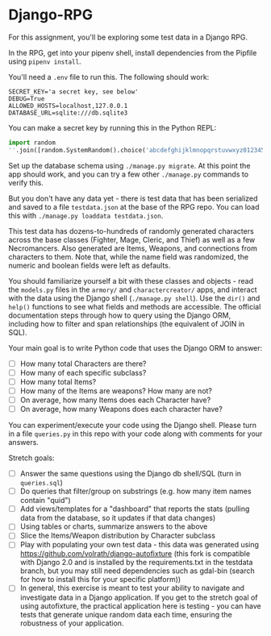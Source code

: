 # Django-RPG



For this assignment, you'll be exploring some test data in a Django RPG.

In the RPG, get into your pipenv shell, install dependencies from the Pipfile
using `pipenv install`.

You'll need a `.env` file to run this. The following should work:

```
SECRET_KEY='a secret key, see below'
DEBUG=True
ALLOWED_HOSTS=localhost,127.0.0.1
DATABASE_URL=sqlite:///db.sqlite3
```

You can make a secret key by running this in the Python REPL:

```python
import random
''.join([random.SystemRandom().choice('abcdefghijklmnopqrstuvwxyz0123456789!@#$%^&*(-_=+)') for i in range(50)]) # All one line!
```

Set up the database schema using `./manage.py migrate`. At this point the app
should work, and you can try a few other `./manage.py` commands to verify this.

But you don't have any data yet - there is test data that has been serialized
and saved to a file `testdata.json` at the base of the RPG repo. You can load
this with `./manage.py loaddata testdata.json`.

This test data has dozens-to-hundreds of randomly generated characters across
the base classes (Fighter, Mage, Cleric, and Thief) as well as a few
Necromancers. Also generated are Items, Weapons, and connections from characters
to them. Note that, while the name field was randomized, the numeric and boolean
fields were left as defaults.

You should familiarize yourself a bit with these classes and objects - read the
`models.py` files in the `armory/` and `charactercreator/` apps, and interact
with the data using the Django shell (`./manage.py shell`). Use the `dir()` and
`help()` functions to see what fields and methods are accessible. The official
documentation steps through how to query using the Django ORM, including how to
filter and span relationships (the equivalent of JOIN in SQL).

Your main goal is to write Python code that uses the Django ORM to answer:

* [ ] How many total Characters are there?
* [ ] How many of each specific subclass?
* [ ] How many total Items?
* [ ] How many of the Items are weapons? How many are not?
* [ ] On average, how many Items does each Character have?
* [ ] On average, how many Weapons does each character have?

You can experiment/execute your code using the Django shell. Please turn in a
file `queries.py` in this repo with your code along with comments for your
answers.

Stretch goals:

* [ ] Answer the same questions using the Django db shell/SQL (turn in
  `queries.sql`)
* [ ] Do queries that filter/group on substrings (e.g. how many item names
  contain "quid")
* [ ] Add views/templates for a "dashboard" that reports the stats (pulling data
  from the database, so it updates if that data changes)
* [ ] Using tables or charts, summarize answers to the above
* [ ] Slice the Items/Weapon distribution by Character subclass
* [ ] Play with populating your own test data - this data was generated using
  https://github.com/volrath/django-autofixture (this fork is compatible with
  Django 2.0 and is installed by the requirements.txt in the testdata branch,
  but you may still need dependencies such as gdal-bin (search for how to
  install this for your specific platform))
* [ ] In general, this exercise is meant to test your ability to navigate and
  investigate data in a Django application. If you get to the stretch goal of
  using autofixture, the practical application here is testing - you can have
  tests that generate unique random data each time, ensuring the robustness of
  your application.

